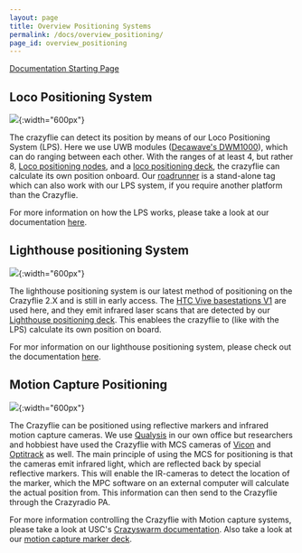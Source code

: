 ```yaml
---
layout: page
title: Overview Positioning Systems
permalink: /docs/overview_positioning/
page_id: overview_positioning
---
```

[Documentation Starting Page](/docs/)






Loco Positioning System
-----------------------
![](/images/documentation/overview/lpssystem.png){:width="600px"}

The crazyflie can detect its position by means of our Loco Positioning System (LPS). Here we use UWB modules ([Decawave's DWM1000](https://store.bitcraze.io/collections/decks/products/motion-capture-marker-deck)), which can do ranging between each other. With the ranges of at least 4, but rather 8, [Loco positioning nodes](https://store.bitcraze.io/collections/positioning/products/loco-positioning-node), and a [loco positioning deck](https://store.bitcraze.io/collections/positioning/products/loco-positioning-deck), the crazyflie can calculate its own position onboard. Our [roadrunner](https://store.bitcraze.io/collections/positioning/products/roadrunner) is a stand-alone tag which can also work with our LPS system, if you require another platform than the Crazyflie.

For more information on how the LPS works, please take a look at our documentation [here](/docs/lps-node-firmware/master/).

Lighthouse positioning System
-----------------------
![](/images/documentation/overview/lighthouse.png){:width="600px"}

The lighthouse positioning system is our latest method of positioning on the Crazyflie 2.X and is still in early access. The [HTC Vive basestations V1](https://www.vive.com/us/accessory/base-station/) are used here, and they emit infrared laser scans that are detected by our [Lighthouse positioning deck](https://store.bitcraze.io/collections/positioning/products/lighthouse-positioning-deck). This enablees the crazyflie to (like with the LPS) calculate its own position on board.

For mor information on our lighthouse positioning system, please check out the documentation [here](https://wiki.bitcraze.io/doc:lighthouse:index).

Motion Capture Positioning
-----------------------
![](/images/documentation/overview/motioncapture.png){:width="600px"}

The Crazyflie can be positioned using reflective markers and infrared motion capture cameras. We use [Qualysis](https://www.qualisys.com/) in our own office but researchers and hobbiest have used the Crazyflie with MCS cameras of [Vicon](https://www.vicon.com/) and [Optitrack](https://optitrack.com/) as well. The main principle of using the MCS for positioning is that the cameras emit infrared light, which are reflected back by special reflective markers. This will enable the IR-cameras to detect the location of the marker, which the MPC software on an external computer will calculate the actual position from. This information can then send to the Crazyflie through the Crazyradio PA. 

For more information controlling the Crazyflie with Motion capture systems, please take a look at USC's [Crazyswarm documentation](https://crazyswarm.readthedocs.io/en/latest/). Also take a look at our [motion capture marker deck](https://store.bitcraze.io/collections/decks/products/motion-capture-marker-deck).

